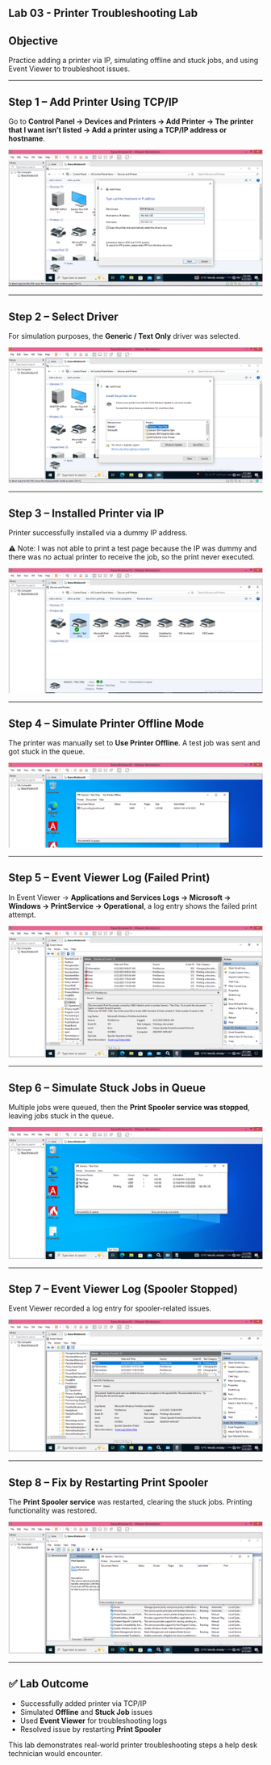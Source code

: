 ## Lab 03 - Printer Troubleshooting Lab

## Objective
Practice adding a printer via IP, simulating offline and stuck jobs, and using Event Viewer to troubleshoot issues.

---

## Step 1 – Add Printer Using TCP/IP
Go to **Control Panel → Devices and Printers → Add Printer → The printer that I want isn’t listed → Add a printer using a TCP/IP address or hostname**.

![Adding Printer](screenshots/Add_A_Printer_Using_TC-IP.PNG)

---

## Step 2 – Select Driver
For simulation purposes, the **Generic / Text Only** driver was selected.

![Driver Selection](screenshots/Printer_Driver_Text_Only.PNG)

---

## Step 3 – Installed Printer via IP
Printer successfully installed via a dummy IP address.

⚠️ Note: I was not able to print a test page because the IP was dummy and there was no actual printer to receive the job, so the print never executed.

![Installed Printer](screenshots/Installed_Printer_Via_IP.PNG)

---

## Step 4 – Simulate Printer Offline Mode
The printer was manually set to **Use Printer Offline**. A test job was sent and got stuck in the queue.

![Offline Mode](screenshots/Document_Stuck_In_Offline_Mode.PNG)

---

## Step 5 – Event Viewer Log (Failed Print)
In Event Viewer → **Applications and Services Logs → Microsoft → Windows → PrintService → Operational**, a log entry shows the failed print attempt.

![Event Viewer Log](screenshots/Event_Viewer_Printer_Log_Entry_Failed_Print.PNG)

---

## Step 6 – Simulate Stuck Jobs in Queue
Multiple jobs were queued, then the **Print Spooler service was stopped**, leaving jobs stuck in the queue.

![Stuck Queue](screenshots/Queue_Stuck_Jobs.PNG)

---

## Step 7 – Event Viewer Log (Spooler Stopped)
Event Viewer recorded a log entry for spooler-related issues.

![Spooler Log](screenshots/EventViewer_PrintService_Stuck.PNG)

---

## Step 8 – Fix by Restarting Print Spooler
The **Print Spooler service** was restarted, clearing the stuck jobs. Printing functionality was restored.

![Queue Cleared](screenshots/Queue_Cleared_After_Spooler_Start.PNG)

---

## ✅ Lab Outcome
- Successfully added printer via TCP/IP  
- Simulated **Offline** and **Stuck Job** issues  
- Used **Event Viewer** for troubleshooting logs  
- Resolved issue by restarting **Print Spooler**  

This lab demonstrates real-world printer troubleshooting steps a help desk technician would encounter.
